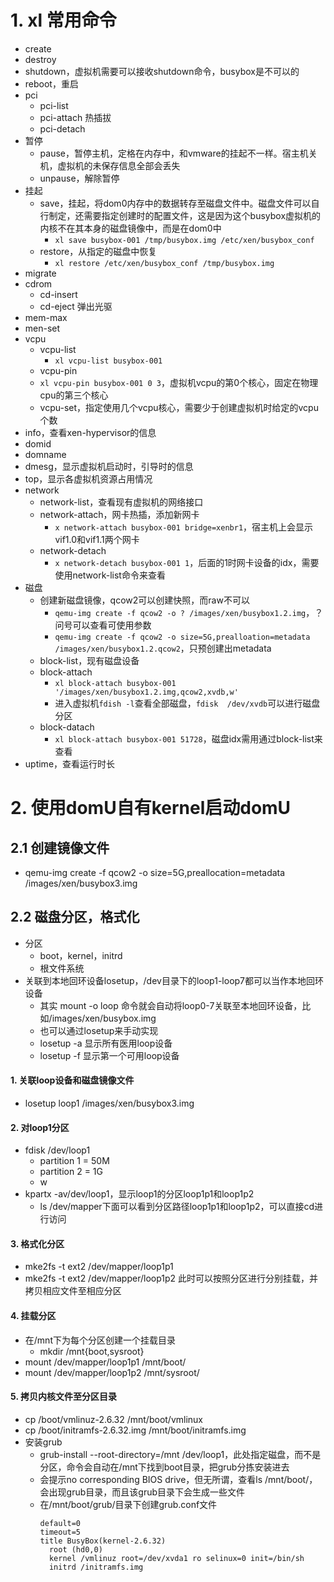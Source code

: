 

# 1. xl 常用命令
- create
- destroy
- shutdown，虚拟机需要可以接收shutdown命令，busybox是不可以的
- reboot，重启
- pci
  - pci-list
  - pci-attach 热插拔
  - pci-detach
- 暂停
  - pause，暂停主机，定格在内存中，和vmware的挂起不一样。宿主机关机，虚拟机的未保存信息全部会丢失
  - unpause，解除暂停
- 挂起
  - save，挂起，将dom0内存中的数据转存至磁盘文件中。磁盘文件可以自行制定，还需要指定创建时的配置文件，这是因为这个busybox虚拟机的内核不在其本身的磁盘镜像中，而是在dom0中
    - ```xl save busybox-001 /tmp/busybox.img /etc/xen/busybox_conf```
  - restore，从指定的磁盘中恢复  
    - ```xl restore /etc/xen/busybox_conf /tmp/busybox.img```
- migrate
- cdrom
  - cd-insert
  - cd-eject 弹出光驱
- mem-max
- men-set
- vcpu
  - vcpu-list
    - ```xl vcpu-list busybox-001```
  - vcpu-pin
   - ```xl vcpu-pin busybox-001 0 3```，虚拟机vcpu的第0个核心，固定在物理cpu的第三个核心
  - vcpu-set，指定使用几个vcpu核心，需要少于创建虚拟机时给定的vcpu个数
- info，查看xen-hypervisor的信息
- domid
- domname
- dmesg，显示虚拟机启动时，引导时的信息
- top，显示各虚拟机资源占用情况
- network
  - network-list，查看现有虚拟机的网络接口
  - network-attach，网卡热插，添加新网卡
    - ```x network-attach busybox-001 bridge=xenbr1```，宿主机上会显示vif1.0和vif1.1两个网卡
  - network-detach
    - ```x network-detach busybox-001 1```，后面的1时网卡设备的idx，需要使用network-list命令来查看
- 磁盘
  - 创建新磁盘镜像，qcow2可以创建快照，而raw不可以
    - ```qemu-img create -f qcow2 -o ? /images/xen/busybox1.2.img```，？问号可以查看可使用参数
    - ```qemu-img create -f qcow2 -o size=5G,prealloation=metadata /images/xen/busybox1.2.qcow2```，只预创建出metadata
  - block-list，现有磁盘设备
  - block-attach
    - ```xl block-attach busybox-001 '/images/xen/busybox1.2.img,qcow2,xvdb,w'```
    - 进入虚拟机```fdish -l```查看全部磁盘，```fdisk  /dev/xvdb```可以进行磁盘分区
  - block-datach
    - ```xl block-attach busybox-001 51728```，磁盘idx需用通过block-list来查看
- uptime，查看运行时长

# 2. 使用domU自有kernel启动domU
## 2.1 创建镜像文件
- qemu-img create -f qcow2 -o size=5G,preallocation=metadata /images/xen/busybox3.img
## 2.2 磁盘分区，格式化
- 分区
  - boot，kernel，initrd
  - 根文件系统
- 关联到本地回环设备losetup，/dev目录下的loop1-loop7都可以当作本地回环设备
  - 其实 mount -o loop 命令就会自动将loop0-7关联至本地回环设备，比如/images/xen/busybox.img
  - 也可以通过losetup来手动实现
  - losetup -a 显示所有医用loop设备
  - losetup -f 显示第一个可用loop设备
  
#### 1. 关联loop设备和磁盘镜像文件
- losetup loop1 /images/xen/busybox3.img
#### 2. 对loop1分区
- fdisk /dev/loop1
  - partition 1 = 50M
  - partition 2 = 1G
  - w
- kpartx -av/dev/loop1，显示loop1的分区loop1p1和loop1p2
  - ls /dev/mapper下面可以看到分区路径loop1p1和loop1p2，可以直接cd进行访问
#### 3. 格式化分区
- mke2fs -t ext2 /dev/mapper/loop1p1
- mke2fs -t ext2 /dev/mapper/loop1p2
此时可以按照分区进行分别挂载，并拷贝相应文件至相应分区
#### 4. 挂载分区
- 在/mnt下为每个分区创建一个挂载目录
  - mkdir /mnt{boot,sysroot}
- mount /dev/mapper/loop1p1 /mnt/boot/
- mount /dev/mapper/loop1p2 /mnt/sysroot/
#### 5. 拷贝内核文件至分区目录
- cp /boot/vmlinuz-2.6.32 /mnt/boot/vmlinux
- cp /boot/initramfs-2.6.32.img /mnt/boot/initramfs.img
- 安装grub
  - grub-install --root-directory=/mnt /dev/loop1，此处指定磁盘，而不是分区，命令会自动在/mnt下找到boot目录，把grub分拣安装进去
  - 会提示no corresponding BIOS drive，但无所谓，查看ls /mnt/boot/，会出现grub目录，而且该grub目录下会生成一些文件
  - 在/mnt/boot/grub/目录下创建grub.conf文件
    ```
    default=0
    timeout=5
    title BusyBox(kernel-2.6.32)
      root (hd0,0)
      kernel /vmlinuz root=/dev/xvda1 ro selinux=0 init=/bin/sh
      initrd /initramfs.img
    ```









































